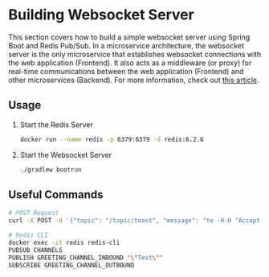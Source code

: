 # Building Websocket Server

This section covers how to build a simple websocket server using Spring Boot and Redis Pub/Sub. In a microservice architecture,
the websocket server is the only microservice that establishes websocket connections with the web application (Frontend). It 
also acts as a middleware (or proxy) for real-time communications between the web application (Frontend) and other microservices 
(Backend). For more information, check out [this article]().

## Usage

1. Start the Redis Server

   ```bash
   docker run --name redis -p 6379:6379 -d redis:6.2.6  
   ```
  
2. Start the Websocket Server

   ```bash
   ./gradlew bootrun
   ```

## Useful Commands

```bash
# POST Request
curl -X POST -d '{"topic": "/topic/toast", "message": "te -H-H "Accept: application/json"sting API endpoint" }' -H "Accept: application/json" localhost:8080/api/notification

# Redis CLI
docker exec -it redis redis-cli
PUBSUB CHANNELS
PUBLISH GREETING_CHANNEL_INBOUND "\"Test\""
SUBSCRIBE GREETING_CHANNEL_OUTBOUND
```
